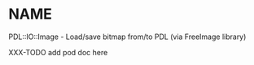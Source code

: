 # NAME

PDL::IO::Image - Load/save bitmap from/to PDL (via FreeImage library)

XXX-TODO add pod doc here
